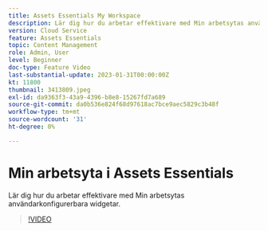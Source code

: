 ```yaml
---
title: Assets Essentials My Workspace
description: Lär dig hur du arbetar effektivare med Min arbetsytas användarkonfigurerbara widgetar.
version: Cloud Service
feature: Assets Essentials
topic: Content Management
role: Admin, User
level: Beginner
doc-type: Feature Video
last-substantial-update: 2023-01-31T00:00:00Z
kt: 11800
thumbnail: 3413809.jpeg
exl-id: da9363f3-43a9-4396-b8e8-15267fd7a689
source-git-commit: da0b536e824f68d97618ac7bce9aec5829c3b48f
workflow-type: tm+mt
source-wordcount: '31'
ht-degree: 0%

---
```


# Min arbetsyta i Assets Essentials

Lär dig hur du arbetar effektivare med Min arbetsytas användarkonfigurerbara widgetar.

>[!VIDEO](https://video.tv.adobe.com/v/3413809?quality=12&learn=on)
